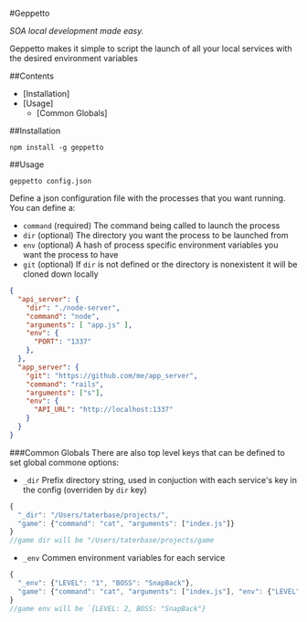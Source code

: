 #Geppetto

*SOA local development made easy.*

Geppetto makes it simple to script the launch of all your local services with the desired environment variables

##Contents
- [Installation]
- [Usage]
	- [Common Globals]

##Installation

`npm install -g geppetto`

##Usage

`geppetto config.json`

Define a json configuration file with the processes that you want running. You can define a:

- `command` (required) The command being called to launch the process
- `dir` (optional) The directory you want the process to be launched from
- `env` (optional) A hash of process specific environment variables you want the process to have
- `git` (optional) If `dir` is not defined or the directory is nonexistent it will be cloned down locally


```json
{
  "api_server": {
    "dir": "./node-server",
    "command": "node",
    "arguments": [ "app.js" ],
    "env": {
      "PORT": "1337"
    },
  },
  "app_server": {
    "git": "https://github.com/me/app_server",
    "command": "rails",
    "arguments": ["s"],
    "env": {
      "API_URL": "http://localhost:1337"
    }
  }
}
```

###Common Globals
There are also top level keys that can be defined to set global commone options:

- `_dir` Prefix directory string, used in conjuction with each service's key in the config (overriden by `dir` key)
```javascript
{
  "_dir": "/Users/taterbase/projects/",
  "game": {"command": "cat", "arguments": ["index.js"]}
}
//game dir will be "/Users/taterbase/projects/game
```

- `_env` Commen environment variables for each service
```javascript
{
  "_env": {"LEVEL": "1", "BOSS": "SnapBack"},
  "game": {"command": "cat", "arguments": ["index.js"], "env": {"LEVEL": "2"}}
}
//game env will be `{LEVEL: 2, BOSS: "SnapBack"}
```

